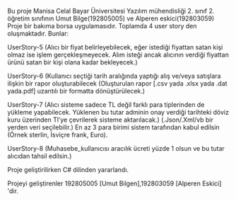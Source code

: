 Bu proje Manisa Celal Bayar Üniversitesi Yazılım mühendisliği 2. sınıf 2. öğretim sınıfının Umut Bilge(192805005) ve Alperen eskici(192803059) Proje bir bakıma borsa uygulamasıdır. Toplamda 4 user story den oluşmaktadır. Bunlar:

UserStory-5 (Alıcı bir fiyat belirleyebilecek, eğer istediği fiyattan satan kişi olmaz ise işlem gerçekleşmeyecek. Alım isteği ancak alıcının verdiği fiyattan ürünü satan bir kişi olana kadar bekleyecek.)

UserStory-6 (Kullanıcı seçtiği tarih aralığında yaptığı alış ve/veya satışlara ilişkin bir rapor oluşturabilecek (Oluşturulan rapor [.csv yada .xlsx yada .dat yada.pdf] uzantılı bir formatta dönüştürülecek.)

UserStory-7 (Alıcı sisteme sadece TL değil farklı para tiplerinden de yükleme yapabilecek. Yüklenen bu tutar adminin onay verdiği tarihteki döviz kuru üzerinden Tl’ye çevrilerek sisteme aktarılacak.) (.Json/.Xml/vb bir yerden veri seçilebilir.) En az 3 para birimi sistem tarafından kabul edilsin (Örnek sterlin, İsviçre frank, Euro).

UserStory-8 (Muhasebe_kullanıcısı aracılık ücreti yüzde 1 olsun ve bu tutar alıcıdan tahsil edilsin.)

Proje geliştirilirken C# dilinden yararlandı.

Projeyi geliştirenler 192805005 [Umut Bilgen],192803059 [Alperen Eskici] 'dir.
